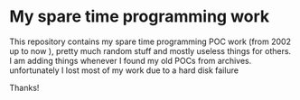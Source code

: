 # My spare time programming work

This repository contains my spare time programming POC work (from 2002 up to now ), pretty much random stuff and mostly useless things for others. I am adding things whenever I found my old POCs from archives. unfortunately I lost most of my work due to a hard disk failure

Thanks!

